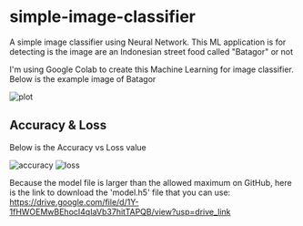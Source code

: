 # simple-image-classifier
A simple image classifier using Neural Network. This ML application is for detecting is the image are an Indonesian street food called "Batagor" or not

I'm using Google Colab to create this Machine Learning for image classifier. Below is the example image of Batagor

![plot](https://github.com/juniofaathir/learn-simple-image-classifier/assets/114589511/2171d360-5265-4259-97bc-73bab1568c82)

## Accuracy & Loss
Below is the Accuracy vs Loss value

![accuracy](https://github.com/juniofaathir/learn-simple-image-classifier/assets/114589511/57eafe6c-f238-48be-a807-a32409cf6294) ![loss](https://github.com/juniofaathir/learn-simple-image-classifier/assets/114589511/a071c71d-6c18-48e2-b421-47e59b8652a7)


Because the model file is larger than the allowed maximum on GitHub, here is the link to download the 'model.h5' file that you can use:
https://drive.google.com/file/d/1Y-1fHWOEMwBEhocI4qIaVb37hitTAPQB/view?usp=drive_link
